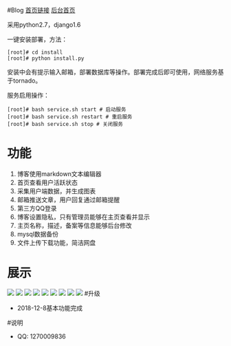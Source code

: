 #Blog
[首页链接](http://yangxiao.online "首页链接")
[后台首页](http://yangxiao.online/admin/ "后台首页")

采用python2.7，django1.6

一键安装部署，方法：
```shell
[root]# cd install
[root]# python install.py

```
安装中会有提示输入邮箱，部署数据库等操作。部署完成后即可使用，网络服务基于tornado。

服务启用操作：
```shell
[root]# bash service.sh start # 启动服务
[root]# bash service.sh restart # 重启服务
[root]# bash service.sh stop # 关闭服务
```
# 功能
1. 博客使用markdown文本编辑器
2. 首页查看用户活跃状态
3. 采集用户端数据，并生成图表
4. 邮箱推送文章，用户回复通过邮箱提醒
5. 第三方QQ登录
6. 博客设置隐私，只有管理员能够在主页查看并显示
7. 主页名称，描述，备案等信息能够后台修改
8. mysql数据备份
9. 文件上传下载功能，简洁网盘

# 展示
![](http://yangxiao.online/static/files/20190407-200856-b64e/QQ浏览器截图20190407200840.png)
![](http://yangxiao.online/static/files/20190407-201239-7c9a/QQ浏览器截图20190407200922.png)
![](http://yangxiao.online/static/files/20190407-201247-a69e/QQ浏览器截图20190407200949.png)
![](http://yangxiao.online/static/files/20190407-201255-8b86/QQ浏览器截图20190407201003.png)
![](http://yangxiao.online/static/files/20190407-201304-135f/QQ浏览器截图20190407201034.png)
![](http://yangxiao.online/static/files/20190407-201312-730f/QQ浏览器截图20190407201056.png)
![](http://yangxiao.online/static/files/20190407-201324-4ec2/QQ浏览器截图20190407201148.png)
![](http://yangxiao.online/static/files/20190407-201332-905f/QQ浏览器截图20190407201210.png)
![](http://yangxiao.online/static/files/20190407-201340-cd14/QQ浏览器截图20190407201229.png)
#升级
- 2018-12-8基本功能完成

#说明
- QQ: 1270009836


